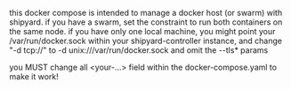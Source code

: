 this docker compose is intended to manage a docker host (or swarm) with shipyard. if you have a swarm, set the constraint to run both containers on the same node. if you have only one local machine, you might point your /var/run/docker.sock within your shipyard-controller instance, and change "-d tcp://" to -d unix:///var/run/docker.sock and omit the --tls* params

you MUST change all <your-...> field within the docker-compose.yaml to make it work!
